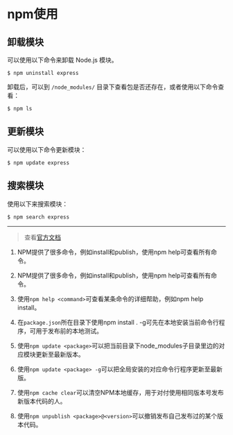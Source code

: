 # npm使用

## 卸载模块

可以使用以下命令来卸载 Node.js 模块。

`$ npm uninstall express`

卸载后，可以到 `/node_modules/` 目录下查看包是否还存在，或者使用以下命令查看：

`$ npm ls`

## 更新模块

可以使用以下命令更新模块：

`$ npm update express`

## 搜索模块

使用以下来搜索模块：

`$ npm search express`

----------

> 查看[官方文档](npmjs.org/doc/)

1. NPM提供了很多命令，例如install和publish，使用npm help可查看所有命令。

2. NPM提供了很多命令，例如install和publish，使用npm help可查看所有命令。

3. 使用`npm help <command>`可查看某条命令的详细帮助，例如npm help install。

4. 在`package.json`所在目录下使用npm install . -g可先在本地安装当前命令行程序，可用于发布前的本地测试。

5. 使用`npm update <package>`可以把当前目录下node_modules子目录里边的对应模块更新至最新版本。

6. 使用`npm update <package> -g`可以把全局安装的对应命令行程序更新至最新版。

7. 使用`npm cache clear`可以清空NPM本地缓存，用于对付使用相同版本号发布新版本代码的人。

8. 使用`npm unpublish <package>@<version>`可以撤销发布自己发布过的某个版本代码。

